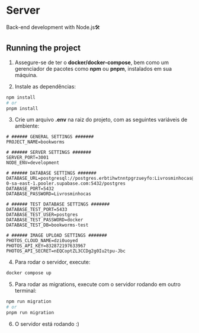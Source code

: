 # Server

Back-end development with Node.js🛠️

## Running the project

1. Assegure-se de ter o **docker/docker-compose**, bem como um gerenciador de pacotes como **npm** ou **pnpm**, instalados em sua máquina.

2. Instale as dependências:

```bash
npm install
# or
pnpm install
```

3. Crie um arquivo **.env** na raiz do projeto, com as seguintes variáveis de ambiente:

```dotenv
# ###### GENERAL SETTINGS #######
PROJECT_NAME=bookworms

# ###### SERVER SETTINGS #######
SERVER_PORT=3001
NODE_ENV=development

# ###### DATABASE SETTINGS #######
DATABASE_URL=postgresql://postgres.erbtihwtnntpgrzueyfo:Livrosminhocas@aws-0-sa-east-1.pooler.supabase.com:5432/postgres
DATABASE_PORT=5432
DATABASE_PASSWORD=Livrosminhocas

# ###### TEST DATABASE SETTINGS #######
DATABASE_TEST_PORT=5433
DATABASE_TEST_USER=postgres
DATABASE_TEST_PASSWORD=docker
DATABASE_TEST_DB=bookworms-test

# ###### IMAGE UPLOAD SETTINGS #######
PHOTOS_CLOUD_NAME=dzi0uoyed
PHOTOS_API_KEY=832872197633967
PHOTOS_API_SECRET=nEQCoptZL3CCDg2g0Iu2tpu-Jbc
```

4. Para rodar o servidor, execute:

```bash
docker compose up
```

5. Para rodar as migrations, execute com o servidor rodando em outro terminal:

```bash
npm run migration
# or
pnpm run migration
```

6. O servidor está rodando :)
